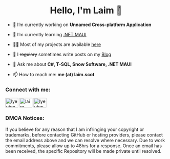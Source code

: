 <h1 align="center">Hello, I'm Laim 🧸</h1>

- 🔭 I’m currently working on **Unnamed Cross-platform Application**

- 🌱 I’m currently learning [.NET MAUI](https://learn.microsoft.com/en-us/dotnet/maui/what-is-maui?view=net-maui-6.0)

- 👨‍💻 Most of my projects are available [here](https://laim.scot/projects)

- 📝 I ~~regulary~~ sometimes write posts on my [Blog](https://laim.scot/blog)

- 💬 Ask me about **C#, T-SQL, Snow Software, .NET MAUI**

- 📫 How to reach me: **me (at) laim.scot**

<h3 align="left">Connect with me:</h3>
<p align="left">
<a href="https://twitter.com/lyeuhm" target="blank"><img align="center" src="https://cdn.jsdelivr.net/npm/simple-icons@3.0.1/icons/twitter.svg" alt="lyeuhm" height="30" width="40" /></a>
<a href="https://linkedin.com/in/laim" target="blank"><img align="center" src="https://cdn.jsdelivr.net/npm/simple-icons@3.0.1/icons/linkedin.svg" alt="laim" height="30" width="40" /></a>
<a href="https://instagram.com/lyeuhm" target="blank"><img align="center" src="https://cdn.jsdelivr.net/npm/simple-icons@3.0.1/icons/instagram.svg" alt="lyeuhm" height="30" width="40" /></a>
</p>

<h3 align="left">DMCA Notices:</h3>
<p align="left">If you believe for any reason that I am infringing your copyright or trademarks, before contacting GitHub or hosting providers, please contact the email address above and we can resolve where necessary.  Due to work commitments, please allow up to 48hrs for a response.  Once an email has been received, the specific Repository will be made private until resolved.</p>
